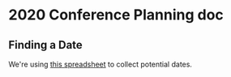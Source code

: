 # 2020 Conference Planning doc

## Finding a Date

We're using [this spreadsheet](https://docs.google.com/spreadsheets/d/1C05PNuP_IZy5k6p3IYRQ0_F65LjPTzli3MWTYwV2b08/edit#gid=0) to collect potential dates.
